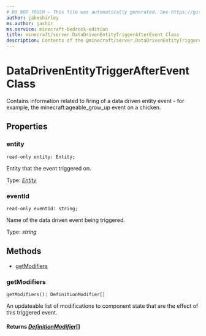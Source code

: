 ```yaml
---
# DO NOT TOUCH — This file was automatically generated. See https://github.com/mojang/minecraftapidocsgenerator to modify descriptions, examples, etc.
author: jakeshirley
ms.author: jashir
ms.service: minecraft-bedrock-edition
title: minecraft/server.DataDrivenEntityTriggerAfterEvent Class
description: Contents of the @minecraft/server.DataDrivenEntityTriggerAfterEvent class.
---
```

# DataDrivenEntityTriggerAfterEvent Class

Contains information related to firing of a data driven entity event - for example, the minecraft:ageable_grow_up event on a chicken.

## Properties

### **entity**
`read-only entity: Entity;`

Entity that the event triggered on.

Type: [*Entity*](Entity.md)

### **eventId**
`read-only eventId: string;`

Name of the data driven event being triggered.

Type: *string*

## Methods
- [getModifiers](#getmodifiers)

### **getModifiers**
`
getModifiers(): DefinitionModifier[]
`

An updateable list of modifications to component state that are the effect of this triggered event.

#### **Returns** [*DefinitionModifier*](DefinitionModifier.md)[]

